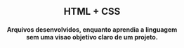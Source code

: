 <h2 align="center">HTML + CSS</h2>
<h4 align="center">Arquivos desenvolvidos, enquanto aprendia a linguagem<br> sem uma visao objetivo claro de um projeto.</h4>

